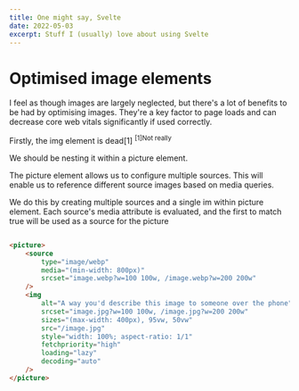 ```yaml
---
title: One might say, Svelte
date: 2022-05-03
excerpt: Stuff I (usually) love about using Svelte 
---
```

# Optimised image elements

I feel as though images are largely neglected, but there's a lot of benefits to be had by optimising images. They're a key factor to page loads and can decrease core web vitals significantly if used correctly.

Firstly, the img element is dead[1] <sup>[1]Not really</sup>

We should be nesting it within a picture element.

The picture element allows us to configure multiple sources. This will enable us to reference different source images based on media queries.

We do this by creating multiple sources and a single im within picture element. Each source's media attribute is evaluated, and the first to match true will be used as a source for the picture

```html

<picture>
	<source
		type="image/webp"
		media="(min-width: 800px)"
		srcset="image.webp?w=100 100w, /image.webp?w=200 200w" 
	/>
	<img
		alt="A way you'd describe this image to someone over the phone"
		srcset="image.jpg?w=100 100w, /image.jpg?w=200 200w"
		sizes="(max-width: 400px), 95vw, 50vw"
		src="/image.jpg"
		style="width: 100%; aspect-ratio: 1/1"
		fetchpriority="high"
		loading="lazy"
		decoding="auto"
	/>
</picture>
		

```
